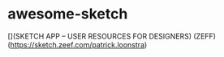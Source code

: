 # awesome-sketch

[](http://sketch.land/)
[](SKETCH APP – USER RESOURCES FOR DESIGNERS)
(ZEFF)(https://sketch.zeef.com/patrick.loonstra)
